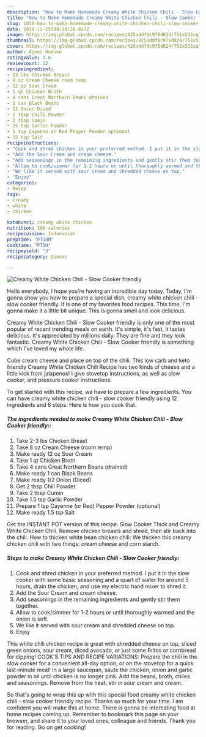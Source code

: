 ```yaml
---
description: "How to Make Homemade Creamy White Chicken Chili - Slow Cooker friendly"
title: "How to Make Homemade Creamy White Chicken Chili - Slow Cooker friendly"
slug: 1830-how-to-make-homemade-creamy-white-chicken-chili-slow-cooker-friendly
date: 2019-12-25T08:28:26.037Z
image: https://img-global.cpcdn.com/recipes/425addf0c976d824/751x532cq70/creamy-white-chicken-chili-slow-cooker-friendly-recipe-main-photo.jpg
thumbnail: https://img-global.cpcdn.com/recipes/425addf0c976d824/751x532cq70/creamy-white-chicken-chili-slow-cooker-friendly-recipe-main-photo.jpg
cover: https://img-global.cpcdn.com/recipes/425addf0c976d824/751x532cq70/creamy-white-chicken-chili-slow-cooker-friendly-recipe-main-photo.jpg
author: Agnes Hudson
ratingvalue: 3.6
reviewcount: 12
recipeingredient:
- 23 lbs Chicken Breast
- 8 oz Cream Cheese room temp
- 12 oz Sour Cream
- 1 qt Chicken Broth
- 4 cans Great Northern Beans drained
- 1 can Black Beans
- 12 Onion Diced
- 2 tbsp Chili Powder
- 2 tbsp Cumin
- 15 tsp Garlic Powder
- 1 tsp Cayenne or Red Pepper Powder optional
- 15 tsp Salt
recipeinstructions:
- "Cook and shred chicken in your preferred method. I put it in the slow cooker with some basic seasoning and a quart of water for around 5 hours, drain the chicken, and use my electric hand mixer to shred it."
- "Add the Sour Cream and cream cheese."
- "Add seasonings in the remaining ingredients and gently stir them together."
- "Allow to cook/simmer for 1-2 hours or until thoroughly warmed and the onion is soft."
- "We like it served with sour cream and shredded cheese on top."
- "Enjoy"
categories:
- Resep
tags:
- creamy
- white
- chicken

katakunci: creamy white chicken
nutrition: 106 calories
recipecuisine: Indonesian
preptime: "PT10M"
cooktime: "PT1H"
recipeyield: "3"
recipecategory: Dinner

---
```



![Creamy White Chicken Chili - Slow Cooker friendly](https://img-global.cpcdn.com/recipes/425addf0c976d824/751x532cq70/creamy-white-chicken-chili-slow-cooker-friendly-recipe-main-photo.jpg)

Hello everybody, I hope you're having an incredible day today. Today, I'm gonna show you how to prepare a special dish, creamy white chicken chili - slow cooker friendly. It is one of my favorites food recipes. This time, I'm gonna make it a little bit unique. This is gonna smell and look delicious.

Creamy White Chicken Chili - Slow Cooker friendly is only one of the most popular of recent trending meals on earth. It's simple, it's fast, it tastes delicious. It's appreciated by millions daily. They are fine and they look fantastic. Creamy White Chicken Chili - Slow Cooker friendly is something which I've loved my whole life.

Cube cream cheese and place on top of the chili. This low carb and keto friendly Creamy White Chicken Chili Recipe has two kinds of cheese and a little kick from jalapenos! I give stovetop instructions, as well as slow cooker, and pressure cooker instructions.


To get started with this recipe, we have to prepare a few ingredients. You can have creamy white chicken chili - slow cooker friendly using 12 ingredients and 6 steps. Here is how you cook that.

##### The ingredients needed to make Creamy White Chicken Chili - Slow Cooker friendly::

1. Take 2-3 lbs Chicken Breast
1. Take 8 oz Cream Cheese (room temp)
1. Make ready 12 oz Sour Cream
1. Take 1 qt Chicken Broth
1. Take 4 cans Great Northern Beans (drained)
1. Make ready 1 can Black Beans
1. Make ready 1/2 Onion (Diced)
1. Get 2 tbsp Chili Powder
1. Take 2 tbsp Cumin
1. Take 1.5 tsp Garlic Powder
1. Prepare 1 tsp Cayenne (or Red) Pepper Powder (optional)
1. Make ready 1.5 tsp Salt


Get the INSTANT POT version of this recipe. Slow Cooker Thick and Creamy White Chicken Chili. Remove chicken breasts and shred, then stir back into the chili. How to thicken white bean chicken chili: We thicken this creamy chicken chili with two things: cream cheese and corn starch. 

##### Steps to make Creamy White Chicken Chili - Slow Cooker friendly:

1. Cook and shred chicken in your preferred method. I put it in the slow cooker with some basic seasoning and a quart of water for around 5 hours, drain the chicken, and use my electric hand mixer to shred it.
1. Add the Sour Cream and cream cheese.
1. Add seasonings in the remaining ingredients and gently stir them together.
1. Allow to cook/simmer for 1-2 hours or until thoroughly warmed and the onion is soft.
1. We like it served with sour cream and shredded cheese on top.
1. Enjoy


This white chili chicken recipe is great with shredded cheese on top, sliced green onions, sour cream, diced avocado, or just some Fritos or cornbread for dipping! COOK&#39;S TIPS AND RECIPE VARIATIONS: Prepare the chili in the slow cooker for a convenient all-day option, or on the stovetop for a quick last-minute meal! In a large saucepan, saute the chicken, onion and garlic powder in oil until chicken is no longer pink. Add the beans, broth, chiles and seasonings. Remove from the heat; stir in sour cream and cream. 

So that's going to wrap this up with this special food creamy white chicken chili - slow cooker friendly recipe. Thanks so much for your time. I am confident you will make this at home. There is gonna be interesting food at home recipes coming up. Remember to bookmark this page on your browser, and share it to your loved ones, colleague and friends. Thank you for reading. Go on get cooking!
